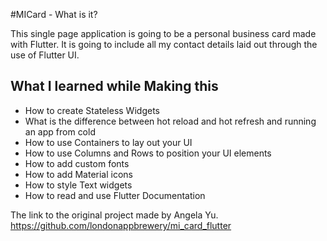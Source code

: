 #MICard - What is it?

This single page application is going to be a personal business card made with Flutter. It is going to include all my contact details laid out through the use of Flutter UI.

## What I learned while Making this

* How to create Stateless Widgets
* What is the difference between hot reload and hot refresh and running an app from cold
* How to use Containers to lay out your UI
* How to use Columns and Rows to position your UI elements
* How to add custom fonts
* How to add Material icons
* How to style Text widgets
* How to read and use Flutter Documentation

The link to the original project made by Angela Yu.
https://github.com/londonappbrewery/mi_card_flutter
